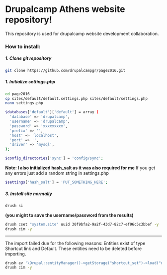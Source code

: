 # Drupalcamp Athens website repository!

This repository is used for drupalcamp website development collaboration.

### How to install:

##### 1. Clone git repository
 
```sh
git clone https://github.com/drupalcampgr/page2016.git
```

##### 1. Initialize settings.php

```sh
cd page2016
cp sites/default/default.settings.php sites/default/settings.php
nano settings.php
```
```sh
$databases['default']['default'] = array (
  'database' => 'drupalcamp',
  'username' => 'drupalcamp',
  'password' => 'xxxxxxxxx',
  'prefix' => '',
  'host' => 'localhost',
  'port' => '',
  'driver' => 'mysql',
);

$config_directories['sync'] = 'config/sync';
```

**Note: I also initialized hash_salt as it was also required for me**
If you get any errors just add a random string in settings.php

```sh
$settings['hash_salt'] = 'PUT_SOMETHING_HERE';
```

##### 3. Install site normally

```sh
drush si
```
**(you might to save the username/password from the results)**

```sh
drush cset "system.site" uuid 30f9bfa2-9a2f-43d7-82c7-ef96c5c3bbef -y
drush cim -y
```

-----------------------
The import failed due for the following reasons:
Entities exist of type Shortcut link and Default. These entities
need to be deleted before importing.

```sh
drush ev '\Drupal::entityManager()->getStorage("shortcut_set")->load("default")->delete();'
drush cim -y
```


